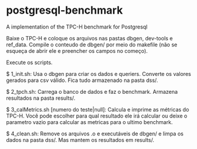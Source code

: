# postgresql-benchmark
A implementation of the TPC-H benchmark for Postgresql 

Baixe o TPC-H e coloque os arquivos nas pastas dbgen, dev-tools e ref_data.
Compile o conteudo de dbgen/ por meio do makefile (não se esqueça de abrir ele e preencher os campos no começo).

Execute os scripts.

$ 1_init.sh: Usa o dbgen para criar os dados e queriers. Converte os valores gerados para csv válido. Fica tudo armazenado na pasta dss/.

$ 2_tpch.sh: Carrega o banco de dados e faz o benchmark. Armazena resultados na pasta results/.

$ 3_calMetrics.sh [numero do teste|null]: Calcula e imprime as métricas do TPC-H. Você pode escolher para qual resultado ele irá calcular ou deixe o parametro vazio para calcular as metricas para o ultimo benchmark.

$ 4_clean.sh: Remove os arquivos .o e executáveis de dbgen/ e limpa os dados na pasta dss/. Mas mantem os resultados em results/.
